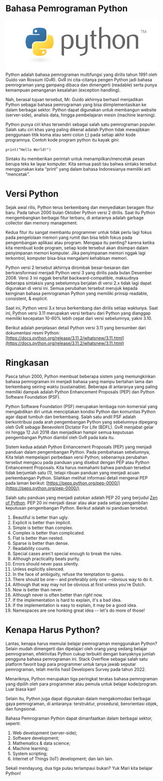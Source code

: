 # Bahasa Pemrograman Python
![Gambar Logo Bahasa Pemrograman Python](https://github.com/Haertanto/dasarpython/blob/main/Materi/gambar/py-img.jpeg)
Python adalah bahasa pemrograman multifungsi yang dirilis tahun 1991 oleh Guido van Rossum (GvR). GvR ini cita-citanya pengen Python jadi bahasa pemrograman yang gampang dibaca dan dimengerti (readable) serta punya kemampuan penanganan kesalahan (exception handling). 

Nah, berasal tujuan tersebut, Mr. Guido akhirnya berhasil menjadikan Python sebagai bahasa pemrograman yang bisa diimplementasikan ke dalam berbagai sektor. Python dapat digunakan untuk membangun website (server-side), analisis data, hingga pembelajaran mesin (machine learning). 

Python punya ciri khas tersendiri sebagai salah satu pemrograman populer. Salah satu ciri khas yang paling dikenal adalah Python tidak mewajibkan penggunaan titik koma atau semi colon (;) pada setiap akhir kode programnya. Contoh kode program python itu kayak gini:

`print("Hello World!")`

Sintaks itu memberikan perintah untuk menampilkan/mencetak pesan berupa teks ke layar komputer. Kita semua pasti tau bahwa sintaks tersebut menggunakan kata “print” yang dalam bahasa Indonesianya memiliki arti “mencetak”. 

# Versi Python
Sejak awal rilis, Python terus berkembang dan menyediakan beragam fitur baru. Pada tahun 2000 bulan Oktober Python versi 2 dirilis. Saat itu Python mengembangkan berbagai fitur terbaru, di antaranya adalah garbage collector dan memory management. 

Kedua fitur itu sangat membantu programmer untuk tidak perlu lagi fokus pada pengelolaan memori yang rumit dan bisa lebih fokus pada pengembangan aplikasi atau program. Mengapa itu penting? karena ketika kita membuat kode program, setiap kode tersebut akan disimpan dalam penyimpanan memori komputer. Jika penyimpanan memori nggak lagi terkontrol, komputer bisa-bisa mengalami kehabisan memori.

Python versi 2 tersebut akhirnya dirombak besar-besaran dan bertransformasi menjadi Python versi 3 yang dirilis pada bulan Desember 2008. Versi 3 ini nggak bersifat backward-compatible, maksudnya beberapa sintaksis yang sebelumnya berjalan di versi 2.x tidak lagi dapat digunakan di versi ini. Semua perubahan tersebut merujuk kepada keinginan bahasa pemrograman Python yang memiliki prinsip readable, consistent, & explicit. 

Saat ini, Python versi 3.x terus berkembang dan dirilis setiap waktunya. Saat ini, Python versi 3.11 merupakan versi terbaru dari Python yang dianggap memiliki kecepatan 10-60% lebih cepat dari versi sebelumnya, yakni 3.10.

Berikut adalah penjelasan detail Python versi 3.11 yang bersumber dari dokumentasi resmi Python: [https://docs.python.org/release/3.11.2/whatsnew/3.11.html](https://docs.python.org/release/3.11.2/whatsnew/3.11.html)

# Ringkasan
Pasca tahun 2000, Python membuat beberapa sistem yang memungkinkan bahasa pemrograman ini menjadi bahasa yang mampu bertahan lama dan berkembang seiring waktu (sustainable). Beberapa di antaranya yang paling memiliki dampak adalah Python Enhancement Proposals (PEP) dan Python Software Foundation (PSF).

Python Software Foundation (PSF) merupakan lembaga non-komersial yang mengabdikan diri untuk menciptakan kondisi Python dan komunitas Python agar dapat tumbuh dan berkembang. Salah satu andil PSF adalah berkontribusi pada arah pengembangan Python yang sebelumnya dipegang oleh GvR sebagai Benevolent Dictator For Life (BDFL). GvR menjabat gelar ini hingga 12 Juli 2018 dan menjadikan hampir semua keputusan pengembangan Python diambil oleh GvR pada kala itu.

Sistem kedua adalah Python Enhancement Proposals (PEP) yang menjadi panduan dalam pengembangan Python. Pada pembahasan sebelumnya, Kita telah mempelajari perbedaan versi Python; sebenarnya perubahan tersebut mengacu pada panduan yang disebut dengan PEP atau Python Enhancement Proposals. Kita harus memahami bahwa panduan tersebut tidak berjumlah satu (1), tetapi ribuan panduan yang menjadi acuan perkembangan Python. Silahkan melihat informasi detail mengenai PEP pada laman berikut: [https://peps.python.org/pep-0000/](https://peps.python.org/pep-0000/).

Salah satu panduan yang menjadi patokan adalah PEP 20 yang berjudul [Zen of Python](https://peps.python.org/pep-0020/). PEP 20 ini menjadi dasar atau akar pada setiap pengambilan keputusan pengembangan Python. Berikut adalah isi panduan tersebut.
1. Beautiful is better than ugly.
2. Explicit is better than implicit.
3. Simple is better than complex.
4. Complex is better than complicated.
5. Flat is better than nested.
6. Sparse is better than dense.
7. Readability counts.
8. Special cases aren't special enough to break the rules.
9. Although practicality beats purity.
10. Errors should never pass silently.
11. Unless explicitly silenced.
12. In the face of ambiguity, refuse the temptation to guess.
13. There should be one-- and preferably only one --obvious way to do it.
14. Although that way may not be obvious at first unless you're Dutch.
15. Now is better than never.
16. Although never is often better than *right* now.
17. If the implementation is hard to explain, it's a bad idea.
18. If the implementation is easy to explain, it may be a good idea.
19. Namespaces are one honking great idea -- let's do more of those!

# Kenapa Harus Python?
Lantas, kenapa harus memulai belajar pemrograman menggunakan Python? Selain mudah dimengerti dan dipelajari oleh orang yang sedang belajar pemrograman, efektivitas Python cukup terbukti dengan banyaknya jumlah pengguna bahasa pemrograman ini. Stack Overflow sebagai salah satu platform favorit bagi para programmer untuk tanya jawab seputar pemrograman, telah merilis hasil Developers Survey pada tahun 2022.

Menariknya, Python merupakan tiga peringkat teratas bahasa pemrograman yang dipilih oleh para programmer atau pemula untuk belajar kode/program. Luar biasa kan!

Selain itu, Python juga dapat digunakan dalam mengakomodasi berbagai gaya pemrograman, di antaranya: terstruktur, prosedural, berorientasi objek, dan fungsional. 

Bahasa Pemrograman Python dapat dimanfaatkan dalam berbagai sektor, seperti:
1. Web development (server-side);
2. Software development;
3. Mathematics & data science;
4. Machine learning;
5. System scripting;
6. Internet of Things (IoT) development; dan lain lain.

Sekali mendayung, dua tiga pulau terlampaui bukan? Yuk Mari kita belajar Python!

